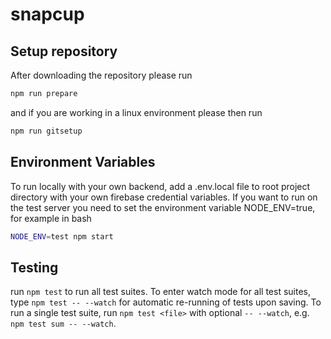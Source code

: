 # snapcup

## Setup repository

After downloading the repository please run

```bash
npm run prepare
```

and if you are working in a linux environment please then run

```bash
npm run gitsetup
```

## Environment Variables

To run locally with your own backend, add a .env.local file to root project directory with your own firebase credential variables.
If you want to run on the test server you need to set the environment variable NODE_ENV=true, for example in bash

```bash
NODE_ENV=test npm start
```

## Testing

run `npm test` to run all test suites. To enter watch mode for all test suites, type `npm test -- --watch` for automatic re-running of tests upon saving.
To run a single test suite, run `npm test <file>` with optional `-- --watch`, e.g. `npm test sum -- --watch`.
